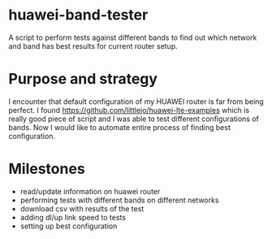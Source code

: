 # huawei-band-tester
A script to perform tests against different bands to find out which network and band has best results for current router setup. 

# Purpose and strategy 

I encounter that default configuration of my HUAWEI router is far from being perfect. I found https://github.com/littlejo/huawei-lte-examples which is really good piece of script and I was able to test different configurations of bands. Now I would like to automate entire process of finding best configuration.


# Milestones 
- read/update information on huawei router 
- performing tests with different bands on different networks 
- download csv with results of the test
- adding dl/up link speed to tests
- setting up best configuration 


